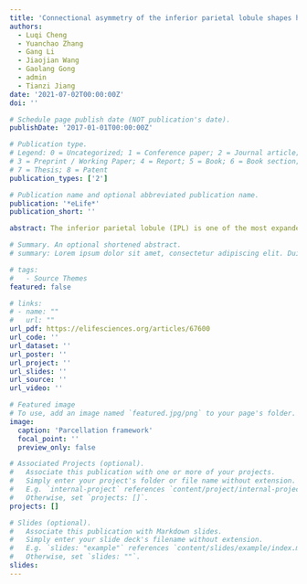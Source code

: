 ```yaml
---
title: 'Connectional asymmetry of the inferior parietal lobule shapes hemispheric specialization in humans, chimpanzees, and rhesus macaques'
authors:
  - Luqi Cheng
  - Yuanchao Zhang
  - Gang Li
  - Jiaojian Wang
  - Gaolang Gong
  - admin
  - Tianzi Jiang
date: '2021-07-02T00:00:00Z'
doi: ''

# Schedule page publish date (NOT publication's date).
publishDate: '2017-01-01T00:00:00Z'

# Publication type.
# Legend: 0 = Uncategorized; 1 = Conference paper; 2 = Journal article;
# 3 = Preprint / Working Paper; 4 = Report; 5 = Book; 6 = Book section;
# 7 = Thesis; 8 = Patent
publication_types: ['2']

# Publication name and optional abbreviated publication name.
publication: '*eLife*'
publication_short: ''

abstract: The inferior parietal lobule (IPL) is one of the most expanded cortical regions in humans relative to other primates. It is also among the most structurally and functionally asymmetric regions in the human cerebral cortex. Whether the structural and connectional asymmetries of IPL subdivisions differ across primate species and how this relates to functional asymmetries remain unclear. We identified IPL subregions that exhibited positive allometric in both hemispheres, scaling across rhesus macaque monkeys, chimpanzees, and humans. The patterns of IPL subregions asymmetry were similar in chimpanzees and humans, but no IPL asymmetries were evident in macaques. Among the comparative sample of primates, humans showed the most widespread asymmetric connections in the frontal, parietal, and temporal cortices, constituting leftward asymmetric networks that may provide an anatomical basis for language and tool use. Unique human asymmetric connectivity between the IPL and primary motor cortex might be related to handedness. These findings suggest that structural and connectional asymmetries may underlie hemispheric specialization of the human brain.

# Summary. An optional shortened abstract.
# summary: Lorem ipsum dolor sit amet, consectetur adipiscing elit. Duis posuere tellus ac convallis placerat. Proin tincidunt magna sed ex sollicitudin condimentum.

# tags:
#   - Source Themes
featured: false

# links:
# - name: ""
#   url: ""
url_pdf: https://elifesciences.org/articles/67600
url_code: ''
url_dataset: ''
url_poster: ''
url_project: ''
url_slides: ''
url_source: ''
url_video: ''

# Featured image
# To use, add an image named `featured.jpg/png` to your page's folder.
image:
  caption: 'Parcellation framework'
  focal_point: ''
  preview_only: false

# Associated Projects (optional).
#   Associate this publication with one or more of your projects.
#   Simply enter your project's folder or file name without extension.
#   E.g. `internal-project` references `content/project/internal-project/index.md`.
#   Otherwise, set `projects: []`.
projects: []

# Slides (optional).
#   Associate this publication with Markdown slides.
#   Simply enter your slide deck's filename without extension.
#   E.g. `slides: "example"` references `content/slides/example/index.md`.
#   Otherwise, set `slides: ""`.
slides:
---
```

